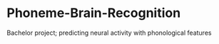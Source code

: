 # Phoneme-Brain-Recognition
Bachelor project; predicting neural activity with phonological features
